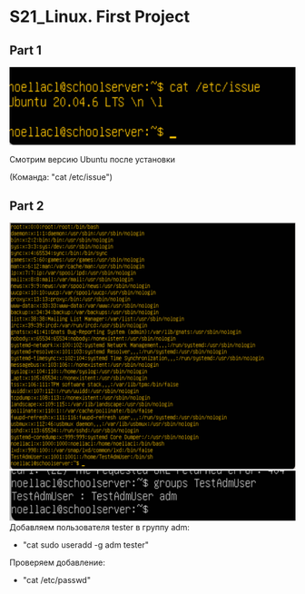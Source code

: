 # S21_Linux. First Project

## Part 1
![img1.png](img%2Fimg1.png)

Смотрим версию Ubuntu после установки

(Команда: "cat /etc/issue")

## Part 2
![img2.png](img%2Fimg2.png)
![img2.png](img%2Fimg2.1.png)
Добавляем пользователя tester в группу adm:
- "cat sudo useradd -g adm tester"

Проверяем добавление:
- "cat /etc/passwd"
